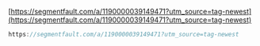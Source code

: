 [https://segmentfault.com/a/1190000039149471?utm_source=tag-newest](https://segmentfault.com/a/1190000039149471?utm_source=tag-newest)
```javascript
https://segmentfault.com/a/1190000039149471?utm_source=tag-newest
```
